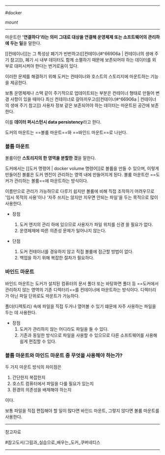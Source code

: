 
---

#docker

*mount*

---

마운트란 **'연결하다'라는 의미 그대로 대상을 연결해 운영체제 또는 소프트웨어의 관리하에 두는 일**을 말한다.

[[컨테이너]]는 그 특성상 폐기가 빈번하고([[컨테이너#^66906a | 컨테이너의 생애 주기 참고]]), 폐기 시 내부 데이터도 함께 소멸하기 때문에 보존되어야 하는 데이터를 외부로 대피시켜야 한다는 번거로움이 있다.

이러한 문제를 해결하기 위해 도커는 컨테이너와 호스트의 스토리지에 마운트하는 기능을 제공한다.

보통 운영체제나 스택 같이 주기적으로 업데이트되는 부분은 컨테이너 형태로 만들어 변경 사항이 있을 때마다 최신 컨테이너로 갈아끼우고([[컨테이너#^66906a | 컨테이너의 생애 주기 참고]]) 사용자 정보 같은 보존되어야 하는 데이터는 마운트된 공간에 보존한다.

이를 **데이터 퍼시스턴시 data persistency**라고 한다.

도커의 마운트는 ==볼륨 마운트==와 ==바인드 마운트==로 나뉜다.

### 볼륨 마운트

볼륨이란 **스토리지의 한 영역을 분할한 것**을 말한다.

도커에서는 [[도커 명령어 | docker volume 명령어]]로 볼륨을 만들 수 있으며, 이렇게 만들어진 볼륨은 도커 엔진이 관리하는 영역 내에 만들어지게 된다. 볼륨 마운트란 ==도커가 관리하는 볼륨==에 마운트하는 방식이다.

이름만으로 관리가 가능하므로 다루기 쉽지만 볼륨에 비해 직접 조작하기 어려우므로 '임시 목적의 사용'이나 '자주 쓰지는 않지만 지우면 안되는 파일'을 두는 목적으로 많이 사용한다.

+ 장점
	1. 도커 엔지의 관리 하에 있으므로 사용자가 파일 위치를 신경 쓸 필요가 없다.
	2. 운영체제에 따른 의존성 문제가 일어나지 않는다.

+ 단점
	1. 도커 컨테이너를 경유하지 않고 직접 볼륨에 접근할 방법이 없다.
	2. 백업을 하기 위해 복잡한 절차가 필요하다.


### 바인드 마운트

바인드 마운트는 도커가 설치된 컴퓨터의 문서 폴더 또는 바탕화면 폴더 등 ==도커에서 관리하지 않는 영역의 기존 디렉터리==를 컨테이너에 마운트하는 방식이다. 디렉터리가 아닌 파일 단위로도 마운트가 가능하다.

폴더(디렉토리) 속에 파일을 직접 두거나 열어볼 수 있기 떄문에 자주 사용하는 파일을 두는 데 사용한다.

+ 장점
	1. 도커가 관리하지 않는 어디라도 파일을 둘 수 있다.
	2. 기존과 동일한 방식으로 파일을 사용할 수 있으므로 다른 소프트웨어를 사용해 쉽게 편집할 수 있다.

### 볼륨 마운트와 마인드 마운트 중 무엇을 사용해야 하는가?

두 가지 마운트 방식의 차이점은

1. 간단한지 복잡한지
2. 호스트 컴퓨터에서 파일을 다룰 필요가 있는지
3. 환경의 의존성을 배제해야 하는지

이다.

보통 파일을 직접 편집해야 할 일이 많다면 바인드 마운트, 그렇지 않다면 볼륨 마운트를 사용한다.

---

참고자료

#참고도서/그림과_실습으로_배우는_도커_쿠버네티스 

---